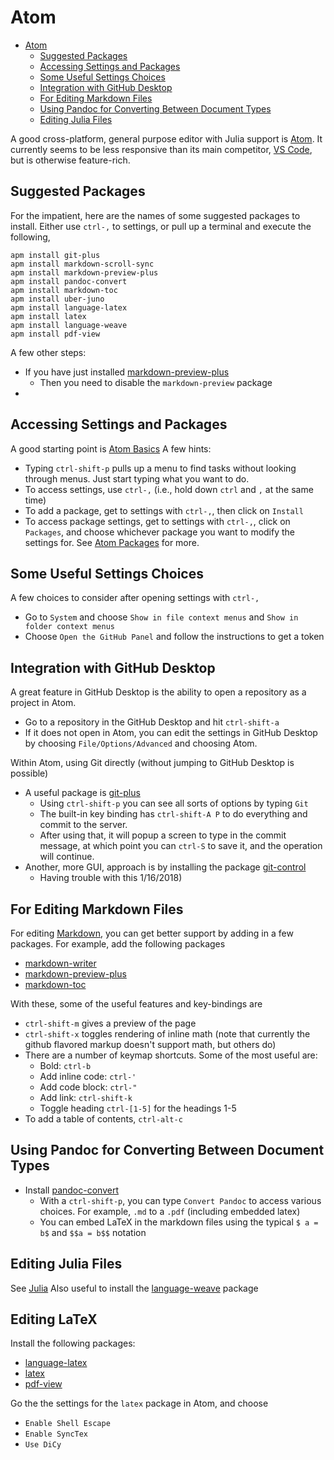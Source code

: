 # Atom
<!-- TOC depthFrom:1 depthTo:6 withLinks:1 updateOnSave:1 orderedList:0 -->

- [Atom](#atom)
	- [Suggested Packages](#suggested-packages)
	- [Accessing Settings and Packages](#accessing-settings-and-packages)
	- [Some Useful Settings Choices](#some-useful-settings-choices)
	- [Integration with GitHub Desktop](#integration-with-github-desktop)
	- [For Editing Markdown Files](#for-editing-markdown-files)
	- [Using Pandoc for Converting Between Document Types](#using-pandoc-for-converting-between-document-types)
	- [Editing Julia Files](#editing-julia-files)

<!-- /TOC -->

A good cross-platform, general purpose editor with Julia support is [Atom](atom.io).  It currently seems to be less responsive than its main competitor, [VS Code](https://code.visualstudio.com/), but is otherwise feature-rich.

## Suggested Packages
For the impatient, here are the names of some suggested packages to install.  Either use `ctrl-,` to settings, or pull up a terminal and execute the following,
```
apm install git-plus
apm install markdown-scroll-sync
apm install markdown-preview-plus
apm install pandoc-convert
apm install markdown-toc
apm install uber-juno
apm install language-latex
apm install latex
apm install language-weave
apm install pdf-view
```
A few other steps:
- If you have just installed [markdown-preview-plus](https://atom.io/packages/markdown-preview-plus)
	- Then you need to disable the `markdown-preview` package
-

## Accessing Settings and Packages
A good starting point is [Atom Basics](http://flight-manual.atom.io/getting-started/sections/atom-basics/)  A few hints:
- Typing `ctrl-shift-p` pulls up a menu to find tasks without looking through menus.  Just start typing what you want to do.
- To access settings, use `ctrl-,` (i.e., hold down `ctrl` and `,` at the same time)
- To add a package, get to settings with `ctrl-,`, then click on `Install`
- To access package settings, get to settings with `ctrl-,`, click on `Packages`, and choose whichever package you want to modify the settings for.  See [Atom Packages](http://flight-manual.atom.io/using-atom/sections/atom-packages/) for more.

## Some Useful Settings Choices
A few choices to consider after opening settings with `ctrl-,`
- Go to `System` and choose `Show in file context menus` and `Show in folder context menus`
- Choose `Open the GitHub Panel` and follow the instructions to get a token

## Integration with GitHub Desktop
A great feature in GitHub Desktop is the ability to open a repository as a project in Atom.
- Go to a repository in the GitHub Desktop and hit `ctrl-shift-a`
- If it does not open in Atom, you can edit the settings in GitHub Desktop by choosing `File/Options/Advanced` and choosing Atom.

Within Atom, using Git directly (without jumping to GitHub Desktop is possible)
- A useful package is [git-plus](https://github.com/akonwi/git-plus)
  - Using `ctrl-shift-p` you can see all sorts of options by typing `Git`
  - The built-in key binding has `ctrl-shift-A P` to do everything and commit to the server.
  - After using that, it will popup a screen to type in the commit message, at which point you can `ctrl-S` to save it, and the operation will continue.
- Another, more GUI, approach is by installing the package [git-control](https://atom.io/packages/git-control)
  - Having trouble with this 1/16/2018)

## For Editing Markdown Files
For editing [Markdown](markdown.md), you can get better support by adding in a few packages.  For example, add the following packages
- [markdown-writer](https://atom.io/packages/markdown-writer)
- [markdown-preview-plus](https://atom.io/packages/markdown-preview-plus)
- [markdown-toc](https://atom.io/packages/markdown-toc)

With these, some of the useful features and key-bindings are
- `ctrl-shift-m` gives a preview of the page
- `ctrl-shift-x` toggles rendering of inline math (note that currently the github flavored markup doesn't support math, but others do)
- There are a number of keymap shortcuts.  Some of the most useful are:
	- Bold: `ctrl-b`
	- Add inline code: `ctrl-'`
	- Add code block: `ctrl-"`
	- Add link: `ctrl-shift-k`
	- Toggle heading `ctrl-[1-5]` for the headings 1-5
- To add a table of contents, `ctrl-alt-c`

## Using Pandoc for Converting Between Document Types
- Install [pandoc-convert](https://atom.io/packages/pandoc-convert)
	- With a `ctrl-shift-p`, you can type `Convert Pandoc` to access various choices.  For example, `.md` to a `.pdf` (including embedded latex)
	- You can embed LaTeX in the markdown files using the typical `$ a = b$` and `$$a = b$$` notation


## Editing Julia Files
See [Julia](https://github.com/econtoolkit/julia)
Also useful to install the [language-weave](https://atom.io/packages/language-weave) package

## Editing LaTeX
Install the following packages:
- [language-latex](https://atom.io/packages/language-latex)
- [latex](https://atom.io/packages/latex)
- [pdf-view](https://atom.io/packages/pdf-view)

Go the the settings for the `latex` package in Atom, and choose
- `Enable Shell Escape`
- `Enable SyncTex`
- `Use DiCy`
